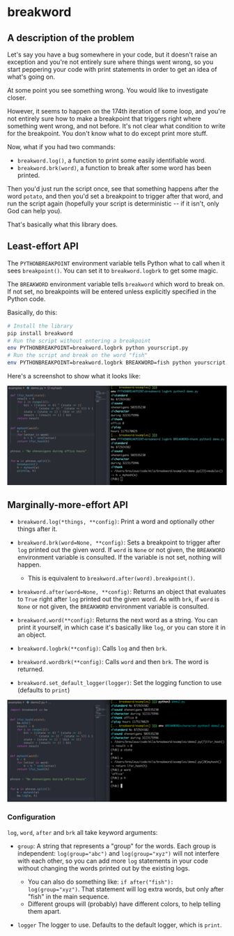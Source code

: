 
# breakword


## A description of the problem

Let's say you have a bug somewhere in your code, but it doesn't raise an exception and you're not entirely sure where things went wrong, so you start peppering your code with print statements in order to get an idea of what's going on.

At some point you see something wrong. You would like to investigate closer.

However, it seems to happen on the 174th iteration of some loop, and you're not entirely sure how to make a breakpoint that triggers right where something went wrong, and not before. It's not clear what condition to write for the breakpoint. You don't know what to do except print more stuff.

Now, what if you had two commands:

* `breakword.log()`, a function to print some easily identifiable word.
* `breakword.brk(word)`, a function to break after some word has been printed.

Then you'd just run the script once, see that something happens after the word `potato`, and then you'd set a breakpoint to trigger after that word, and run the script again (hopefully your script is deterministic -- if it isn't, only God can help you).

That's basically what this library does.


## Least-effort API

The `PYTHONBREAKPOINT` environment variable tells Python what to call when it sees `breakpoint()`. You can set it to `breakword.logbrk` to get some magic.

The `BREAKWORD` environment variable tells `breakword` which word to break on. If not set, no breakpoints will be entered unless explicitly specified in the Python code.

Basically, do this:

```bash
# Install the library
pip install breakword
# Run the script without entering a breakpoint
env PYTHONBREAKPOINT=breakword.logbrk python yourscript.py
# Run the script and break on the word "fish"
env PYTHONBREAKPOINT=breakword.logbrk BREAKWORD=fish python yourscript.py
```

Here's a screenshot to show what it looks like:

![demo](https://raw.githubusercontent.com/breuleux/breakword/master/media/demo.png)


## Marginally-more-effort API


* `breakword.log(*things, **config)`: Print a word and optionally other things after it.

* `breakword.brk(word=None, **config)`: Sets a breakpoint to trigger after `log` printed out the given word. If `word` is `None` or not given, the `BREAKWORD` environment variable is consulted. If the variable is not set, nothing will happen.
  * This is equivalent to `breakword.after(word).breakpoint()`.

* `breakword.after(word=None, **config)`: Returns an object that evaluates to `True` right after `log` printed out the given word. As with `brk`, if `word` is `None` or not given, the `BREAKWORD` environment variable is consulted.

* `breakword.word(**config)`: Returns the next word as a string. You can print it yourself, in which case it's basically like `log`, or you can store it in an object.

* `breakword.logbrk(**config)`: Calls `log` and then `brk`.

* `breakword.wordbrk(**config)`: Calls `word` and then `brk`. The word is returned.

* `breakword.set_default_logger(logger)`: Set the logging function to use (defaults to `print`)

![demo](https://raw.githubusercontent.com/breuleux/breakword/master/media/demo2.png)


### Configuration

`log`, `word`, `after` and `brk` all take keyword arguments:

* `group`: A string that represents a "group" for the words. Each group is independent: `log(group="abc")` and `log(group="xyz")` will not interfere with each other, so you can add more `log` statements in your code without changing the words printed out by the existing logs.
  * You can also do something like: `if after("fish"): log(group="xyz")`. That statement will log extra words, but only after "fish" in the main sequence.
  * Different groups will (probably) have different colors, to help telling them apart.

* `logger` The logger to use. Defaults to the default logger, which is `print`.
